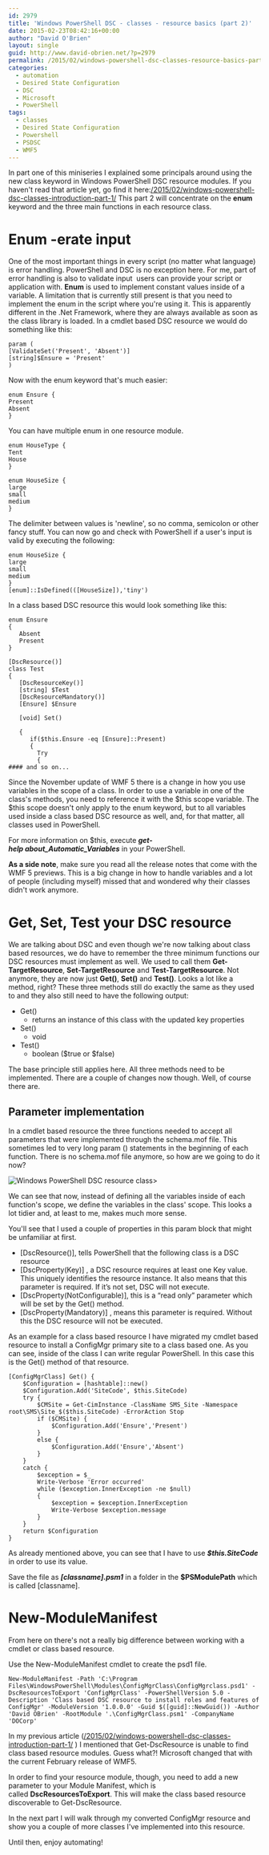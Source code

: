 ```yaml
---
id: 2979
title: 'Windows PowerShell DSC - classes - resource basics (part 2)'
date: 2015-02-23T08:42:16+00:00
author: "David O'Brien"
layout: single
guid: http://www.david-obrien.net/?p=2979
permalink: /2015/02/windows-powershell-dsc-classes-resource-basics-part-2/
categories:
  - automation
  - Desired State Configuration
  - DSC
  - Microsoft
  - PowerShell
tags:
  - classes
  - Desired State Configuration
  - Powershell
  - PSDSC
  - WMF5
---
```

In part one of this miniseries I explained some principals around using the new class keyword in Windows PowerShell DSC resource modules. If you haven't read that article yet, go find it here:[/2015/02/windows-powershell-dsc-classes-introduction-part-1/](/2015/02/windows-powershell-dsc-classes-introduction-part-1/)
This part 2 will concentrate on the **enum** keyword and the three main functions in each resource class.

# Enum -erate input


One of the most important things in every script (no matter what language) is error handling. PowerShell and DSC is no exception here. For me, part of error handling is also to validate input  users can provide your script or application with.
**Enum** is used to implement constant values inside of a variable. A limitation that is currently still present is that you need to implement the enum in the script where you're using it. This is apparently different in the .Net Framework, where they are always available as soon as the class library is loaded.
In a cmdlet based DSC resource we would do something like this:

```
param (
[ValidateSet('Present', 'Absent')]
[string]$Ensure = 'Present'
)
```

Now with the enum keyword that's much easier:

```
enum Ensure {
Present
Absent
}
```

You can have multiple enum in one resource module.

```
enum HouseType {
Tent
House
}

enum HouseSize {
large
small
medium
}
```

The delimiter between values is 'newline', so no comma, semicolon or other fancy stuff.
You can now go and check with PowerShell if a user's input is valid by executing the following:

```
enum HouseSize {
large
small
medium
}
[enum]::IsDefined(([HouseSize]),'tiny')
```

In a class based DSC resource this would look something like this:

```
enum Ensure
{
   Absent
   Present
}

[DscResource()]
class Test
{
   [DscResourceKey()]
   [string] $Test
   [DscResourceMandatory()]
   [Ensure] $Ensure

   [void] Set()

   {
      if($this.Ensure -eq [Ensure]::Present)
      {
        Try
        {
#### and so on...
```

Since the November update of WMF 5 there is a change in how you use variables in the scope of a class. In order to use a variable in one of the class's methods, you need to reference it with the $this scope variable. The $this scope doesn't only apply to the enum keyword, but to all variables used inside a class based DSC resource as well, and, for that matter, all classes used in PowerShell.

For more information on $this, execute _**get-help about\_Automatic\_Variables**_ in your PowerShell.

**As a side note**, make sure you read all the release notes that come with the WMF 5 previews. This is a big change in how to handle variables and a lot of people (including myself) missed that and wondered why their classes didn't work anymore.

# Get, Set, Test your DSC resource

We are talking about DSC and even though we're now talking about class based resources, we do have to remember the three minimum functions our DSC resources must implement as well. We used to call them **Get-TargetResource**, **Set-TargetResource** and **Test-TargetResource**. Not anymore, they are now just **Get()**, **Set()** and **Test()**. Looks a lot like a method, right?
These three methods still do exactly the same as they used to and they also still need to have the following output:

* Get()
  * returns an instance of this class with the updated key properties
* Set()
  * void
* Test()
  * boolean ($true or $false)

The base principle still applies here. All three methods need to be implemented. There are a couple of changes now though. Well, of course there are.

## Parameter implementation

In a cmdlet based resource the three functions needed to accept all parameters that were implemented through the schema.mof file. This sometimes led to very long param () statements in the beginning of each function.
There is no schema.mof file anymore, so how are we going to do it now?


![Windows PowerShell DSC resource class](/media/2015/02/1424380983_full.png)>

We can see that now, instead of defining all the variables inside of each function's scope, we define the variables in the class' scope. This looks a lot tidier and, at least to me, makes much more sense.

You'll see that I used a couple of properties in this param block that might be unfamiliar at first.

* [DscResource()], tells PowerShell that the following class is a DSC resource
* [DscProperty(Key)] , a DSC resource requires at least one Key value. This uniquely identifies the resource instance. It also means that this parameter is required. If it’s not set, DSC will not execute.
* [DscProperty(NotConfigurable)], this is a “read only” parameter which will be set by the Get() method.
* [DscProperty(Mandatory)] , means this parameter is required. Without this the DSC resource will not be executed.

As an example for a class based resource I have migrated my cmdlet based resource to install a ConfigMgr primary site to a class based one. As you can see, inside of the class I can write regular PowerShell. In this case this is the Get() method of that resource.

```
[ConfigMgrClass] Get() {
    $Configuration = [hashtable]::new()
    $Configuration.Add('SiteCode', $this.SiteCode)
    try {
        $CMSite = Get-CimInstance -ClassName SMS_Site -Namespace root\SMS\Site_$($this.SiteCode) -ErrorAction Stop
        if ($CMSite) {
            $Configuration.Add('Ensure','Present')
        }
        else {
            $Configuration.Add('Ensure','Absent')
        }
    }
    catch {
        $exception = $_
        Write-Verbose 'Error occurred'
        while ($exception.InnerException -ne $null)
        {
            $exception = $exception.InnerException
            Write-Verbose $exception.message
        }
    }
    return $Configuration
}
```

As already mentioned above, you can see that I have to use _**$this.SiteCode**_ in order to use its value.

Save the file as **_[classname].psm1_** in a folder in the **$PSModulePath** which is called [classname].

# New-ModuleManifest

From here on there's not a really big difference between working with a cmdlet or class based resource.

Use the New-ModuleManifest cmdlet to create the psd1 file.

```
New-ModuleManifest -Path 'C:\Program Files\WindowsPowerShell\Modules\ConfigMgrClass\ConfigMgrclass.psd1' -DscResourcesToExport 'ConfigMgrClass' -PowerShellVersion 5.0 -Description 'Class based DSC resource to install roles and features of ConfigMgr' -ModuleVersion '1.0.0.0' -Guid $([guid]::NewGuid()) -Author 'David OBrien' -RootModule '.\ConfigMgrClass.psm1' -CompanyName 'DOCorp'
```

In my previous article ([/2015/02/windows-powershell-dsc-classes-introduction-part-1/](/2015/02/windows-powershell-dsc-classes-introduction-part-1/) ) I mentioned that Get-DscResource is unable to find class based resource modules. Guess what?! Microsoft changed that with the current February release of WMF5.

In order to find your resource module, though, you need to add a new parameter to your Module Manifest, which is called **DscResourcesToExport**. This will make the class based resource discoverable to Get-DscResource.

In the next part I will walk through my converted ConfigMgr resource and show you a couple of more classes I've implemented into this resource.

Until then, enjoy automating!